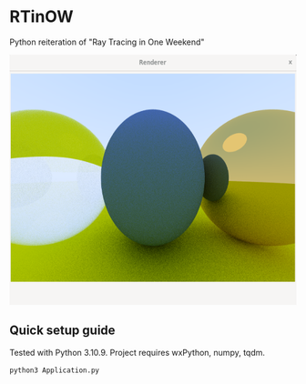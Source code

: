 # RTinOW
Python reiteration of "Ray Tracing in One Weekend"

<p align="center" float="left">
  <img src="images/render.png" alt="Reder" style="height:440px"/>
</p>

## Quick setup guide
Tested with Python 3.10.9. Project requires wxPython, numpy, tqdm.

```bash
python3 Application.py
```